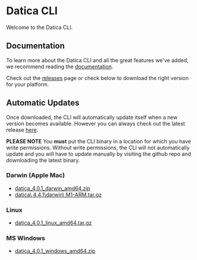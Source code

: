 # Datica CLI

Welcome to the Datica CLI.

## Documentation

To learn more about the Datica CLI and all the great features we've added, we recommend reading the [documentation](https://help.datica.com/hc/en-us/articles/115005672426).

Check out the [releases](https://github.com/daticahealth/cli/releases) page or check below to download the right version for your platform.

## Automatic Updates

Once downloaded, the CLI will automatically update itself when a new version becomes available. However you can always check out the latest release [here](https://github.com/daticahealth/cli/releases).

**PLEASE NOTE** You **must** put the CLI binary in a location for which you have write permissions. Without write permissions, the CLI will not automatically update and you will have to update manually by visiting the github repo and downloading the latest binary.

### Darwin (Apple Mac)

 * [datica\_4.0.1\_darwin\_amd64.zip](https://github.com/daticahealth/cli/releases/download/4.0.1/datica_4.0.1_darwin_amd64.zip)
 * [datica\ 4.4.1\darwin\ M1-ARM.tar.gz](https://github.com/daticahealth/cli/releases/download/4.4.1/datica_4.4.1_darwin_m1-arm.tar.gz)

### Linux

 * [datica\_4.0.1\_linux\_amd64.tar.gz](https://github.com/daticahealth/cli/releases/download/4.0.1/datica_4.0.1_linux_amd64.tar.gz)

### MS Windows

 * [datica\_4.0.1\_windows\_amd64.zip](https://github.com/daticahealth/cli/releases/download/4.0.1/datica_4.0.1_windows_amd64.zip)
